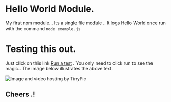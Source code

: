 # Hello World Module.

My first npm module... Its a single file module ..  It logs Hello World once run with the command ``` node example.js ```

# Testing this out.
 Just click on this link <a href="https://npm.runkit.com/abdul">Run a test</a> . You only need to click run to see the magic.. 
 The image below illustrates the above text.
 
 <img src="http://i67.tinypic.com/dr6p91.png" border="0" alt="Image and video hosting by TinyPic">

## Cheers .!


